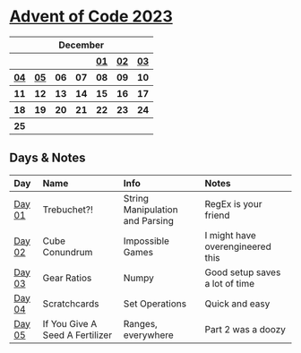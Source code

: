 # [Advent of Code 2023](https://adventofcode.com/2023)

<table>
<tr>
    <th colspan="7">December</th>
    </tr>
    <tr>
        <th></th>
        <th></th>
        <th></th>
        <th></th>
        <th><a href="https://adventofcode.com/2023/day/1">01</a></th>
        <th><a href="https://adventofcode.com/2023/day/2">02</a></th>
        <th><a href="https://adventofcode.com/2023/day/3">03</a></th>
    </tr>
    <tr>
        <th><a href="https://adventofcode.com/2023/day/4">04</a></th>
        <th><a href="https://adventofcode.com/2023/day/5">05</a></th>
        <th>06</th>
        <th>07</th>
        <th>08</th>
        <th>09</th>
        <th>10</th>
    </tr>
    <tr>
        <th>11</th>
        <th>12</th>
        <th>13</th>
        <th>14</th>
        <th>15</th>
        <th>16</th>
        <th>17</th>
    </tr>
    <tr>
        <th>18</th>
        <th>19</th>
        <th>20</th>
        <th>21</th>
        <th>22</th>
        <th>23</th>
        <th>24</th>
    </tr>
    <tr>
        <th>25</th>
        <th></th>
        <th></th>
        <th></th>
        <th></th>
        <th></th>
        <th></th>
    </tr>
</table>


## Days & Notes

Day | Name | Info | Notes
:--- | :-- | :---  | :----
[Day 01](https://github.com/enigm4tik/advent-of-code/blob/main/2023/day01.py) | Trebuchet?! | String Manipulation and Parsing | RegEx is your friend
[Day 02](https://github.com/enigm4tik/advent-of-code/blob/main/2023/day02.py) | Cube Conundrum | Impossible Games | I might have overengineered this
[Day 03](https://github.com/enigm4tik/advent-of-code/blob/main/2023/day03.py) | Gear Ratios | Numpy | Good setup saves a lot of time
[Day 04](https://github.com/enigm4tik/advent-of-code/blob/main/2023/day04.py) | Scratchcards | Set Operations | Quick and easy
[Day 05](https://github.com/enigm4tik/advent-of-code/blob/main/2023/day05.py) | If You Give A Seed A Fertilizer | Ranges, everywhere | Part 2 was a doozy